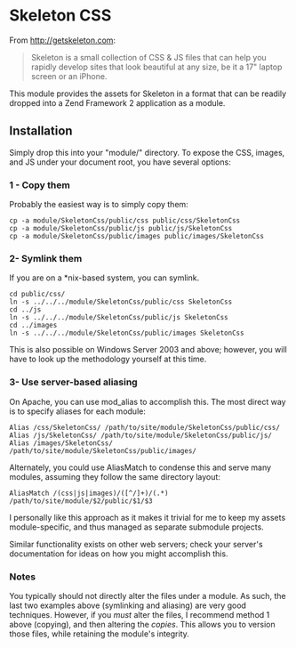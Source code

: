 Skeleton CSS
============

From http://getskeleton.com:

> Skeleton is a small collection of CSS & JS files that can help you rapidly
> develop sites that look beautiful at any size, be it a 17" laptop screen or
> an iPhone.

This module provides the assets for Skeleton in a format that can be readily
dropped into a Zend Framework 2 application as a module.

Installation
------------

Simply drop this into your "module/" directory. To expose the CSS, images, and
JS under your document root, you have several options:

### 1 - Copy them

Probably the easiest way is to simply copy them:

    cp -a module/SkeletonCss/public/css public/css/SkeletonCss
    cp -a module/SkeletonCss/public/js public/js/SkeletonCss
    cp -a module/SkeletonCss/public/images public/images/SkeletonCss

### 2- Symlink them

If you are on a \*nix-based system, you can symlink.

    cd public/css/
    ln -s ../../../module/SkeletonCss/public/css SkeletonCss
    cd ../js
    ln -s ../../../module/SkeletonCss/public/js SkeletonCss
    cd ../images
    ln -s ../../../module/SkeletonCss/public/images SkeletonCss

This is also possible on Windows Server 2003 and above; however, you will have
to look up the methodology yourself at this time.

### 3- Use server-based aliasing

On Apache, you can use mod_alias to accomplish this. The most direct way is to
specify aliases for each module:

    Alias /css/SkeletonCss/ /path/to/site/module/SkeletonCss/public/css/
    Alias /js/SkeletonCss/ /path/to/site/module/SkeletonCss/public/js/
    Alias /images/SkeletonCss/ /path/to/site/module/SkeletonCss/public/images/

Alternately, you could use AliasMatch to condense this and serve many modules,
assuming they follow the same directory layout:

    AliasMatch /(css|js|images)/([^/]+)/(.*) /path/to/site/module/$2/public/$1/$3

I personally like this approach as it makes it trivial for me to keep my assets
module-specific, and thus managed as separate submodule projects.

Similar functionality exists on other web servers; check your server's
documentation for ideas on how you might accomplish this.

### Notes

You typically should not directly alter the files under a module. As such, the
last two examples above (symlinking and aliasing) are very good techniques.
However, if you _must_ alter the files, I recommend method 1 above (copying),
and then altering the _copies_. This allows you to version those files, while
retaining the module's integrity.
